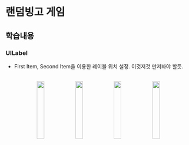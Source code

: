# 랜덤빙고 게임
## 학습내용
### UILabel
  - First Item, Second Item을 이용한 레이블 위치 설정. 이것저것 만져봐야 할듯.
  </br></br>
<p align="center">  
  <img src = "https://user-images.githubusercontent.com/98685424/181352243-486f87db-f386-414f-85e3-fca7d27ca1e0.png" width="20%" height="20%">
  <img src ="https://user-images.githubusercontent.com/98685424/181352435-3cc11785-1214-4ce5-8888-ea4da73f6be0.png" width="20%" height="20%">
  <img src= "https://user-images.githubusercontent.com/98685424/181352598-60ca3fdc-0b08-4bec-984a-caeb792ba944.png" width="20%" height="20%">
  <img src = "https://user-images.githubusercontent.com/98685424/181352779-d134a61a-8f8c-4f1c-be30-395a136216dc.png" width="20%" height="20%">
</p>
